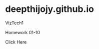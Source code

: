 # deepthijojy.github.io
VizTech1

Homework 01-10
<html>
<body>
<a href:"homework/01-10">Click Here</a>
</body>
</html>